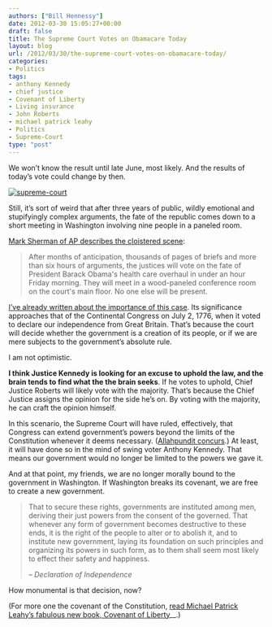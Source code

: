 ```yaml
---
authors: ["Bill Hennessy"]
date: 2012-03-30 15:05:27+00:00
draft: false
title: The Supreme Court Votes on Obamacare Today
layout: blog
url: /2012/03/30/the-supreme-court-votes-on-obamacare-today/
categories:
- Politics
tags:
- anthony Kennedy
- chief justice
- Covenant of Liberty
- Living insurance
- John Roberts
- michael patrick leahy
- Politics
- Supreme-Court
type: "post"
---
```


We won’t know the result until late June, most likely. And the results of today’s vote could change by then.

 

[![supreme-court](https://ludicrite.files.wordpress.com/2012/03/supreme-court_thumb.jpg)
](https://ludicrite.files.wordpress.com/2012/03/supreme-court.jpg)

 

Still, it’s sort of weird that after three years of public, wildly emotional and stupifyingly complex arguments, the fate of the republic comes down to a short meeting in Washington involving nine people in a paneled room.

 

[Mark Sherman of AP describes the cloistered scene](https://apnews.myway.com/article/20120330/D9TQLQDO0.html):

 

>   
> 
> After months of anticipation, thousands of pages of briefs and more than six hours of arguments, the justices will vote on the fate of President Barack Obama's health care overhaul in under an hour Friday morning. They will meet in a wood-paneled conference room on the court's main floor. No one else will be present.
> 
> 

 

[I’ve already written about the importance of this case](https://hennessysview.com/limited-government/its-impossible-to-exaggerate-the-historical-importance-of-the-supreme-courts-obamacare-decision/). Its significance approaches that of the Continental Congress on July 2, 1776, when it voted to declare our independence from Great Britain. That’s because the court will decide whether the government is a creation of its people, or if we are mere subjects to the government’s absolute rule. 

 

I am not optimistic. 

 

**I think Justice Kennedy is looking for an excuse to uphold the law, and the brain tends to find what the the brain seeks**. If he votes to uphold, Chief Justice Roberts will likely vote with the majority. That’s because the Chief Justice assigns the opinion for the side he’s on. By voting with the majority, he can craft the opinion himself.

 

In this scenario, the Supreme Court will have ruled, effectively, that Congress can extend government’s powers beyond the limits of the Constitution whenever it deems necessary. ([Allahpundit concurs](https://hotair.com/archives/2012/03/29/pelosi-on-obamacare-we-wrote-our-bill-in-a-way-that-was-constitutional/).) At least, it will have done so in the mind of swing voter Anthony Kennedy. That means our government would no longer be limited to the powers we gave it. 

 

And at that point, my friends, we are no longer morally bound to the government in Washington. If Washington breaks its covenant, we are free to create a new government.

 

>   
> 
> That to secure these rights, governments are instituted among men, deriving their just powers from the consent of the governed. That whenever any form of government becomes destructive to these ends, it is the right of the people to alter or to abolish it, and to institute new government, laying its foundation on such principles and organizing its powers in such form, as to them shall seem most likely to effect their safety and happiness.
> 
>    
> 
> _– Declaration of Independence_
> 
> 

 

How monumental is that decision, now?

 

(For more one the covenant of the Constitution, [read Michael Patrick Leahy’s fabulous new book, Covenant of Liberty](https://www.amazon.com/gp/product/0062066331/ref=as_li_ss_tl?ie=UTF8&tag=hennesssview-20&linkCode=as2&camp=1789&creative=390957&creativeASIN=0062066331)__.)
